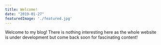 ```yaml
---
title: Welcome!
date: "2019-01-27"
featuredImage: './featured.jpg'
---
```


Welcome to my blog! There is nothing interesting here as the whole website is under development but come back soon for fascinating content!

<!-- end -->
